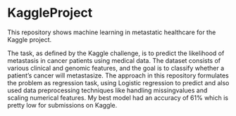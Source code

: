 # KaggleProject

This repository shows machine learning in metastatic healthcare for the Kaggle project.

The task, as defined by the Kaggle challenge, is to predict the likelihood of metastasis in cancer patients using medical data. The dataset consists of various clinical and genomic features, and the goal is to classify whether a patient’s cancer will metastasize. The approach in this repository formulates the problem as regression task, using Logistic regression to predict and also used data preprocessing techniques like handling missingvalues and scaling numerical features. My best model had an accuracy of 61% which is pretty low for submissions on Kaggle.


